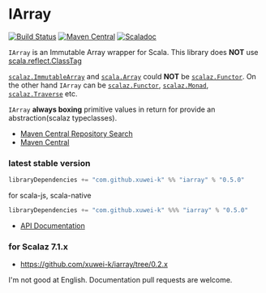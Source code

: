 # IArray

[![Build Status](https://secure.travis-ci.org/xuwei-k/iarray.png?branch=master)](http://travis-ci.org/xuwei-k/iarray)
[![Maven Central](https://maven-badges.herokuapp.com/maven-central/com.github.xuwei-k/iarray_2.12/badge.svg)](https://maven-badges.herokuapp.com/maven-central/com.github.xuwei-k/iarray_2.12)
[![Scaladoc](https://javadoc-badge.appspot.com/com.github.xuwei-k/iarray_2.12.svg?label=scaladoc)](https://javadoc-badge.appspot.com/com.github.xuwei-k/iarray_2.12/iarray/index.html?javadocio=true)

`IArray` is an Immutable Array wrapper for Scala. This library does __NOT__ use [scala.reflect.ClassTag](https://github.com/scala/scala/blob/v2.12.10/src/library/scala/reflect/ClassTag.scala)

[`scalaz.ImmutableArray`](https://github.com/scalaz/scalaz/blob/v7.2.27/core/src/main/scala/scalaz/ImmutableArray.scala) and [`scala.Array`](https://github.com/scala/scala/blob/v2.12.10/src/library/scala/Array.scala) could __NOT__ be [`scalaz.Functor`](https://github.com/scalaz/scalaz/blob/v7.2.27/core/src/main/scala/scalaz/Functor.scala).
On the other hand `IArray` can be [`scalaz.Functor`](https://github.com/scalaz/scalaz/blob/v7.2.27/core/src/main/scala/scalaz/Functor.scala), [`scalaz.Monad`](https://github.com/scalaz/scalaz/blob/v7.2.27/core/src/main/scala/scalaz/Monad.scala), [`scalaz.Traverse`](https://github.com/scalaz/scalaz/blob/v7.2.27/core/src/main/scala/scalaz/Traverse.scala) etc.

`IArray` __always boxing__ primitive values in return for provide an abstraction(scalaz typeclasses).


- [Maven Central Repository Search](http://search.maven.org/#search%7Cga%7C1%7Cg%3A%22com.github.xuwei-k%22)
- [Maven Central](http://repo1.maven.org/maven2/com/github/xuwei-k/)

### latest stable version

```scala
libraryDependencies += "com.github.xuwei-k" %% "iarray" % "0.5.0"
```

for scala-js, scala-native

```scala
libraryDependencies += "com.github.xuwei-k" %%% "iarray" % "0.5.0"
```

- [API Documentation](https://oss.sonatype.org/service/local/repositories/releases/archive/com/github/xuwei-k/iarray_2.12/0.5.0/iarray_2.12-0.5.0-javadoc.jar/!/iarray/IArray.html)

### for Scalaz 7.1.x

- <https://github.com/xuwei-k/iarray/tree/0.2.x>



I'm not good at English. Documentation pull requests are welcome.
